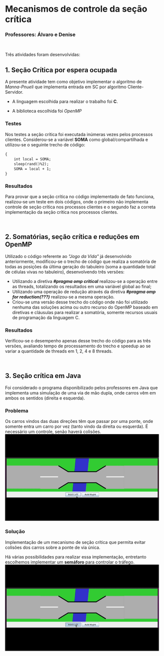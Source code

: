 # Mecanismos de controle da seção crítica
### Professores: Álvaro e Denise

<br>

Três atividades foram desenvolvidas:

## 1. Seção Crítica por espera ocupada
A presente atividade tem como objetivo implementar o algoritmo de *Manna-Pnueli* que implementa entrada em SC por algoritmo Cliente-Servidor. 

* A linguagem escolhida para realizar o trabalho foi **C**.

* A biblioteca escolhida foi *OpenMP*

### Testes
Nos testes a seção crítica foi executada inúmeras vezes pelos processos clientes. 
Considerou-se a variável **SOMA** como global/compartilhada e utilizou-se o seguinte trecho de
código:
```
{
    int local = SOMA;
    sleep(rand()%2);
    SOMA = local + 1;
}
```

### Resultados 
Para provar que a seção crítica no código implementado de fato funciona, realizou-se um teste em dois códigos, onde o primeiro não implementa controle de seção crítica nos processos clientes e o segundo faz a correta implementação da seção crítica nos processos clientes.

<br>

## 2. Somatórias, seção crítica e reduções em OpenMP
Utilizado o código referente ao *"Jogo da Vida"* já desenvolvido anteriormente, modificou-se o trecho de código que realiza a somatória de todas as posições da
última geração do tabuleiro (soma a quantidade total de células vivas no tabuleiro),
desenvolvendo três versões:
* Utilizando a diretiva *__#pragma omp critical__* realizou-se a operação entre as
threads, totalizando os resultados em uma variável global ao final;
* Utilizando uma operação de redução através da diretiva *__#pragma omp for reduction(???)__* realizou-se a mesma operação.
* Criou-se uma versão desse trecho do código onde não foi utilizado nenhuma das soluções acima ou outro recurso do OpenMP baseado em diretivas e
cláusulas para realizar a somatória, somente recursos usuais de programação da linguagem C.
### Resultados
Verificou-se o desempenho apenas desse trecho do código para as três
versões, avaliando tempo de processamento do trecho e speedup ao se variar a quantidade
de threads em 1, 2, 4 e 8 threads.

<br>

## 3. Seção crítica em Java
Foi considerado o programa disponibilizado pelos professores em Java que implementa uma simulação de uma via de mão
dupla, onde carros vêm em ambos os sentidos (direita e esquerda). 

### Problema
Os carros vindos das duas direções têm que passar por uma ponte, onde somente entra um carro por vez (tanto vindo da direita ou esquerda). É necessário um controle, senão haverá colisões.
![](/Media/problema.gif)


### Solução
Implementação de um mecanismo de seção crítica que permita evitar colisões dos carros sobre a ponte de via única. 

Há várias possibilidades para realizar essa implementação, entretanto escolhemos implementar um **semáforo** para controlar o tráfego.
![](/Media/solucao.gif)
